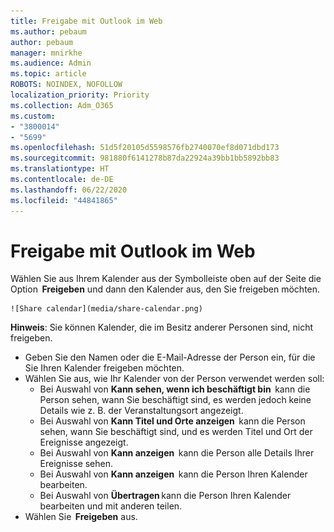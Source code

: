 ```yaml
---
title: Freigabe mit Outlook im Web
ms.author: pebaum
author: pebaum
manager: mnirkhe
ms.audience: Admin
ms.topic: article
ROBOTS: NOINDEX, NOFOLLOW
localization_priority: Priority
ms.collection: Adm_O365
ms.custom:
- "3800014"
- "5699"
ms.openlocfilehash: 51d5f20105d5598576fb2740070ef8d071dbd173
ms.sourcegitcommit: 981880f6141278b87da22924a39bb1bb5892bb83
ms.translationtype: HT
ms.contentlocale: de-DE
ms.lasthandoff: 06/22/2020
ms.locfileid: "44841865"
---
```

# <a name="sharing-with-outlook-on-the-web"></a>Freigabe mit Outlook im Web

Wählen Sie aus Ihrem Kalender aus der Symbolleiste oben auf der Seite die Option  **Freigeben** und dann den Kalender aus, den Sie freigeben möchten.

    ![Share calendar](media/share-calendar.png)

**Hinweis**: Sie können Kalender, die im Besitz anderer Personen sind, nicht freigeben.

- Geben Sie den Namen oder die E-Mail-Adresse der Person ein, für die Sie Ihren Kalender freigeben möchten.
- Wählen Sie aus, wie Ihr Kalender von der Person verwendet werden soll:
    - Bei Auswahl von **Kann sehen, wenn ich beschäftigt bin**  kann die Person sehen, wann Sie beschäftigt sind, es werden jedoch keine Details wie z. B. der Veranstaltungsort angezeigt.
    - Bei Auswahl von **Kann Titel und Orte anzeigen**  kann die Person sehen, wann Sie beschäftigt sind, und es werden Titel und Ort der Ereignisse angezeigt.
    - Bei Auswahl von **Kann anzeigen**  kann die Person alle Details Ihrer Ereignisse sehen.
    - Bei Auswahl von **Kann anzeigen**  kann die Person Ihren Kalender bearbeiten.
    - Bei Auswahl von **Übertragen** kann die Person Ihren Kalender bearbeiten und mit anderen teilen.
- Wählen Sie  **Freigeben** aus.
